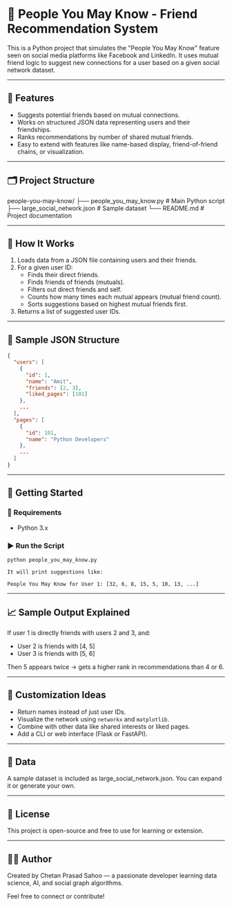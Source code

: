 # 👥 People You May Know - Friend Recommendation System

This is a Python project that simulates the "People You May Know" feature seen on social media platforms like Facebook and LinkedIn. It uses mutual friend logic to suggest new connections for a user based on a given social network dataset.

---

## 📌 Features

- Suggests potential friends based on mutual connections.
- Works on structured JSON data representing users and their friendships.
- Ranks recommendations by number of shared mutual friends.
- Easy to extend with features like name-based display, friend-of-friend chains, or visualization.

---

## 🗂️ Project Structure

people-you-may-know/
├── people_you_may_know.py         # Main Python script
├── large_social_network.json      # Sample dataset
└── README.md                      # Project documentation

---

## 🧠 How It Works

1. Loads data from a JSON file containing users and their friends.
2. For a given user ID:
   - Finds their direct friends.
   - Finds friends of friends (mutuals).
   - Filters out direct friends and self.
   - Counts how many times each mutual appears (mutual friend count).
   - Sorts suggestions based on highest mutual friends first.
3. Returns a list of suggested user IDs.

---

## 📄 Sample JSON Structure

```json
{
  "users": [
    {
      "id": 1,
      "name": "Amit",
      "friends": [2, 3],
      "liked_pages": [101]
    },
    ...
  ],
  "pages": [
    {
      "id": 101,
      "name": "Python Developers"
    },
    ...
  ]
}
```

---

## 🚀 Getting Started

### 🔧 Requirements
- Python 3.x

### ▶️ Run the Script

```
python people_you_may_know.py

It will print suggestions like:

People You May Know for User 1: [32, 6, 8, 15, 5, 10, 13, ...]
```

---

## 📈 Sample Output Explained

If user 1 is directly friends with users 2 and 3, and:
- User 2 is friends with [4, 5]
- User 3 is friends with [5, 6]

Then 5 appears twice → gets a higher rank in recommendations than 4 or 6.

---

## 🔧 Customization Ideas
- Return names instead of just user IDs.
- Visualize the network using `networkx` and `matplotlib`.
- Combine with other data like shared interests or liked pages.
- Add a CLI or web interface (Flask or FastAPI).

---

## 📂 Data

A sample dataset is included as large_social_network.json. You can expand it or generate your own.

---

## 📜 License

This project is open-source and free to use for learning or extension.

---

## 🙋‍♂️ Author

Created by Chetan Prasad Sahoo — a passionate developer learning data science, AI, and social graph algorithms.

Feel free to connect or contribute!
